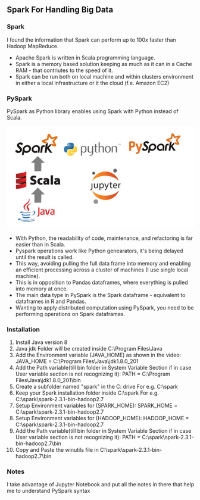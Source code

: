 <h2>Spark For Handling Big Data</h2>
<h3>Spark</h3>
<p>I found the information that Spark can perform up to 100x faster than Hadoop MapReduce. </p>
<ul>
  <li>Apache Spark is written in Scala programming language.</li>
  <li>Spark is a memory based solution keeping as much as it can in a Cache RAM - that contriutes to the speed of it.</li>
  <li>Spark can be run both on local machine and within clusters environment in either a local infrastructure or it the cloud (f.e. Amazon EC2)</li>
</ul>
  
<h3>PySpark</h3>
<p>PySpark as Python library enables using Spark with Python instead of Scala.</p>
<img src="images/pyspark.jpg">
<ul>
  <li>With Python, the readability of code, maintenance, and refactoring is far easier than in Scala.</li>
  <li>Pyspark operations work like Python genearators, it's being delayed until the result is called.</li>
  <li>This way, avoiding pulling the full data frame into memory and enabling an efficient processing across a cluster of machines (I use single local machine).</li>
  <li>This is in opposition to Pandas dataframes, where everything is pulled into memory at once.</li>
  <li>The main data type in PySpark is the Spark dataframe - equivalent to dataframes in R and Pandas.</li>
  <li>Wanting to apply distributed computation using PySpark, you need to be performing operations on Spark dataframes.</li>
</ul>

<h3>Installation</h3>
<ol>
  <li>Install Java version 8</li>
  <li>Java jdk Folder will be created inside C:\Program Files\Java</li>
  <li>Add the Environment variable (JAVA_HOME) as shown in the video: JAVA_HOME = C:\Program Files\Java\jdk1.8.0_201</li>
  <li>Add the Path variable(till bin folder in System Variable Section if in case User variable section is not recognizing it): PATH = C:\Program Files\Java\jdk1.8.0_201\bin</li>
  <li>Create a subfolder named "spark" in the C: drive For e.g. C:\spark </li>
  <li>Keep your Spark installation folder inside C:\spark For e.g. C:\spark\spark-2.3.1-bin-hadoop2.7</li>
  <li>Setup Environment variables for (SPARK_HOME): SPARK_HOME = C:\spark\spark-2.3.1-bin-hadoop2.7</li>
  <li>Setup Environment variables for (HADOOP_HOME): HADOOP_HOME = C:\spark\spark-2.3.1-bin-hadoop2.7</li>
  <li>Add the Path variable(till bin folder in System Variable Section if in case User variable section is not recognizing it): PATH = C:\spark\spark-2.3.1-bin-hadoop2.7\bin</li>
  <li>Copy and Paste the winutils file in C:\spark\spark-2.3.1-bin-hadoop2.7\bin</li>
</ol>
  
<h3>Notes</h3>
<p>I take advantage of Jupyter Notebook and put all the notes in there that help me to understand PySpark syntax</p>

